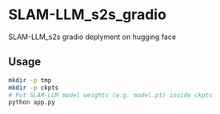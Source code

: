 # SLAM-LLM_s2s_gradio
SLAM-LLM_s2s gradio deplyment on hugging face

## Usage

```bash
mkdir -p tmp
mkdir -p ckpts
# Put SLAM-LLM model weights (e.g. model.pt) inside ckpts
python app.py
```
